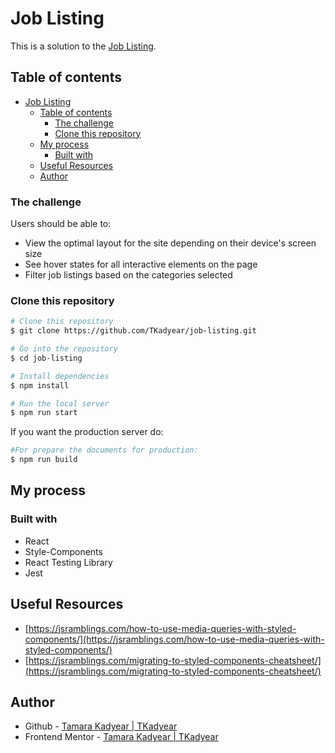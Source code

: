 # Job Listing
This is a solution to the [Job Listing](https://www.frontendmentor.io/challenges/job-listings-with-filtering-ivstIPCt).
## Table of contents
- [Job Listing](#job-listing)
  - [Table of contents](#table-of-contents)
    - [The challenge](#the-challenge)
    - [Clone this repository](#clone-this-repository)
  - [My process](#my-process)
    - [Built with](#built-with)
  - [Useful Resources](#useful-resources)
  - [Author](#author)
### The challenge

Users should be able to:

- View the optimal layout for the site depending on their device's screen size
- See hover states for all interactive elements on the page
- Filter job listings based on the categories selected



### Clone this repository
```bash
# Clone this repository
$ git clone https://github.com/TKadyear/job-listing.git

# Go into the repository
$ cd job-listing

# Install dependencies
$ npm install

# Run the local server
$ npm run start
```

If you want the production server do:
```bash
#For prepare the documents for production:
$ npm run build
```


## My process
### Built with

- React
- Style-Components
- React Testing Library
- Jest


## Useful Resources
- [https://jsramblings.com/how-to-use-media-queries-with-styled-components/](https://jsramblings.com/how-to-use-media-queries-with-styled-components/)
- [https://jsramblings.com/migrating-to-styled-components-cheatsheet/](https://jsramblings.com/migrating-to-styled-components-cheatsheet/)

## Author
- Github - [Tamara Kadyear | TKadyear](https://github.com/TKadyear)
- Frontend Mentor - [Tamara Kadyear | TKadyear](https://www.frontendmentor.io/profile/TKadyear)

